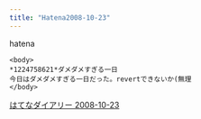 ```yaml
---
title: "Hatena2008-10-23"
---
```


hatena

```
<body>
*1224758621*ダメダメすぎる一日
今日はダメダメすぎる一日だった。revertできないか(無理
</body>
```


[はてなダイアリー 2008-10-23](https://nishiohirokazu.hatenadiary.org/archive/2008/10/23)
